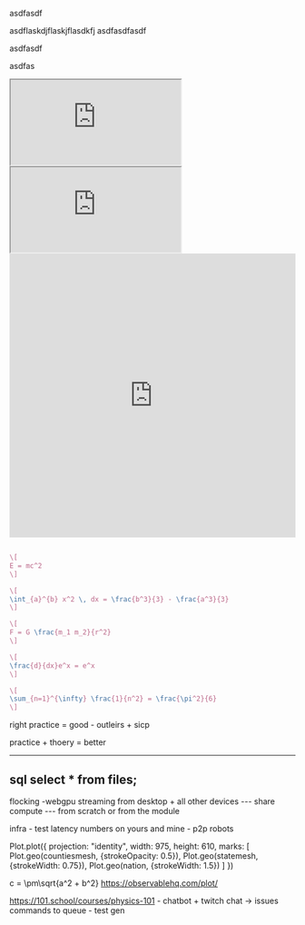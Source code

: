 
asdfasdf



<div class="w-full bg-red-500">
asdflaskdjflaskjflasdkfj asdfasdfasdf
</div>

asdfasdf


asdfas

<iframe class="w-full"src="https://worrydream.com/LadderOfAbstraction/">
</iframe>



<!-- <iframe class="w-full"src="/proxy_to_threejs_journey">
</iframe> -->



<iframe class="w-full"src="https://madebyevan.com/webgl-water/">
</iframe>


<iframe width="100%" height="500" frameborder="0" src="https://observablehq.com/embed/@d3/latex?cells=viewof+tex"></iframe>

```tex

\[
E = mc^2
\]

\[
\int_{a}^{b} x^2 \, dx = \frac{b^3}{3} - \frac{a^3}{3}
\]

\[
F = G \frac{m_1 m_2}{r^2}
\]

\[
\frac{d}{dx}e^x = e^x
\]

\[
\sum_{n=1}^{\infty} \frac{1}{n^2} = \frac{\pi^2}{6}
\]

```


right practice = good - outleirs + sicp

practice + thoery = better



---
sql
select * from files;
---
flocking -webgpu streaming from desktop + all other devices --- share compute --- from scratch or from the module

infra - test latency numbers on yours and mine  - p2p robots


Plot.plot({
  projection: "identity",
  width: 975,
  height: 610,
  marks: [
    Plot.geo(countiesmesh, {strokeOpacity: 0.5}),
    Plot.geo(statemesh, {strokeWidth: 0.75}),
    Plot.geo(nation, {strokeWidth: 1.5})
  ]
})


c = \pm\sqrt{a^2 + b^2}
https://observablehq.com/plot/


https://101.school/courses/physics-101 - chatbot + twitch chat -> issues commands to queue -
test gen

